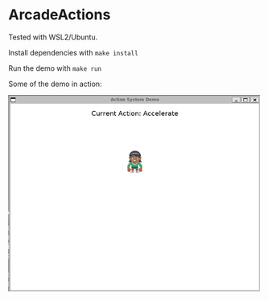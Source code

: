 # ArcadeActions
Tested with WSL2/Ubuntu.

Install dependencies with `make install`

Run the demo with `make run`

Some of the demo in action:

<img src="res/demo.gif" width="500px"/>
